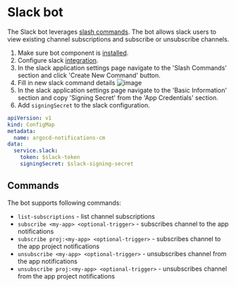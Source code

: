 # Slack bot

The Slack bot leverages [slash commands](https://api.slack.com/interactivity/slash-commands). The bot allows slack users
to view existing channel subscriptions and subscribe or unsubscribe channels.

1. Make sure bot component is [installed](./overview.md).
1. Configure slack [integration](../services/slack.md).
1. In the slack application settings page navigate to the 'Slash Commands' section and click 'Create New Command' button.
1. Fill in new slack command details
![image](https://user-images.githubusercontent.com/426437/75645798-2e022480-5bfc-11ea-8682-5ce362bdcc9a.png)
1. In the slack application settings page navigate to the 'Basic Information' section and copy 'Signing Secret' from the 'App Credentials' section.
1. Add `signingSecret` to the slack configuration.

```yaml
apiVersion: v1
kind: ConfigMap
metadata:
  name: argocd-notifications-cm
data:
  service.slack:
    token: $slack-token
    signingSecret: $slack-signing-secret
```

## Commands

The bot supports following commands:

* `list-subscriptions` - list channel subscriptions
* `subscribe <my-app> <optional-trigger>` - subscribes channel to the app notifications
* `subscribe proj:<my-app> <optional-trigger>` - subscribes channel to the app project notifications
* `unsubscribe <my-app> <optional-trigger>` - unsubscribes channel from the app notifications
* `unsubscribe proj:<my-app> <optional-trigger>` - unsubscribes channel from the app project notifications